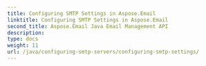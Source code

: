 ```yaml
---
title: Configuring SMTP Settings in Aspose.Email
linktitle: Configuring SMTP Settings in Aspose.Email
second_title: Aspose.Email Java Email Management API
description: 
type: docs
weight: 11
url: /java/configuring-smtp-servers/configuring-smtp-settings/
---
```

